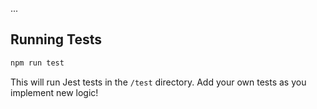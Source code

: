 ...
## Running Tests

```bash
npm run test
```

This will run Jest tests in the `/test` directory. Add your own tests as you implement new logic!